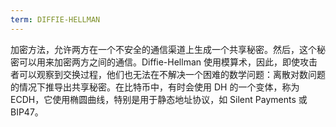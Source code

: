 ```yaml
---
term: DIFFIE-HELLMAN
---
```


加密方法，允许两方在一个不安全的通信渠道上生成一个共享秘密。然后，这个秘密可以用来加密两方之间的通信。Diffie-Hellman 使用模算术，因此，即使攻击者可以观察到交换过程，他们也无法在不解决一个困难的数学问题：离散对数问题的情况下推导出共享秘密。在比特币中，有时会使用 DH 的一个变体，称为 ECDH，它使用椭圆曲线，特别是用于静态地址协议，如 Silent Payments 或 BIP47。